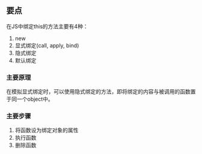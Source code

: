 ## 要点

在JS中绑定this的方法主要有4种：
1. new
2. 显式绑定(call, apply, bind)
3. 隐式绑定
4. 默认绑定

### 主要原理
在模拟显式绑定时，可以使用隐式绑定的方法，即将绑定的内容与被调用的函数置于同一个object中。

### 主要步骤
1. 将函数设为绑定对象的属性
2. 执行函数
3. 删除函数